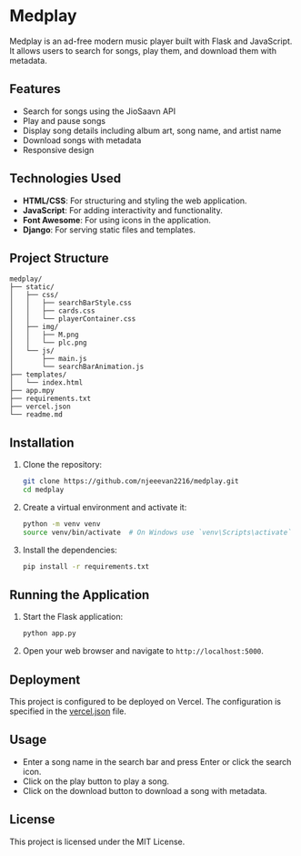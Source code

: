 # Medplay

Medplay is an ad-free modern music player built with Flask and JavaScript. It allows users to search for songs, play them, and download them with metadata.

## Features

- Search for songs using the JioSaavn API
- Play and pause songs
- Display song details including album art, song name, and artist name
- Download songs with metadata
- Responsive design

## Technologies Used

- **HTML/CSS**: For structuring and styling the web application.
- **JavaScript**: For adding interactivity and functionality.
- **Font Awesome**: For using icons in the application.
- **Django**: For serving static files and templates.

## Project Structure

```
medplay/
├── static/
│   ├── css/
│   │   ├── searchBarStyle.css
│   │   ├── cards.css
│   │   └── playerContainer.css
│   ├── img/
│   │   ├── M.png
│   │   └── plc.png
│   └── js/
│       ├── main.js
│       └── searchBarAnimation.js
├── templates/
│   └── index.html
├── app.mpy
├── requirements.txt
├── vercel.json
└── readme.md
```



## Installation

1. Clone the repository:
    ```sh
    git clone https://github.com/njeeevan2216/medplay.git
    cd medplay
    ```

2. Create a virtual environment and activate it:
    ```sh
    python -m venv venv
    source venv/bin/activate  # On Windows use `venv\Scripts\activate`
    ```

3. Install the dependencies:
    ```sh
    pip install -r requirements.txt
    ```

## Running the Application

1. Start the Flask application:
    ```sh
    python app.py
    ```

2. Open your web browser and navigate to `http://localhost:5000`.

## Deployment

This project is configured to be deployed on Vercel. The configuration is specified in the [vercel.json](http://_vscodecontentref_/9) file.

## Usage

- Enter a song name in the search bar and press Enter or click the search icon.
- Click on the play button to play a song.
- Click on the download button to download a song with metadata.

## License

This project is licensed under the MIT License.
